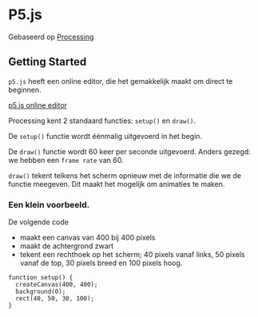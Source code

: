 # P5.js

Gebaseerd op [Processing](http://processing.org)

## Getting Started

`p5.js` heeft een online editor, die het gemakkelijk maakt om direct te beginnen.

[p5.js online editor](https://editor.p5js.org/)

Processing kent 2 standaard functies: `setup()` en `draw()`.

De `setup()` functie wordt éénmalig uitgevoerd in het begin.

De `draw()` functie wordt 60 keer per seconde uitgevoerd.
Anders gezegd: we hebben een `frame rate` van 60.

`draw()` tekent telkens het scherm opnieuw met de informatie die we de functie meegeven. Dit maakt het mogelijk om animaties te maken.

### Een klein voorbeeld.

De volgende code 
* maakt een canvas van 400 bij 400 pixels
* maakt de achtergrond zwart
* tekent een rechthoek op het scherm; 40 pixels vanaf links, 50 pixels vanaf de top, 30 pixels breed en 100 pixels hoog.

```
function setup() {
  createCanvas(400, 400);
  background(0);
  rect(40, 50, 30, 100);
}
```








